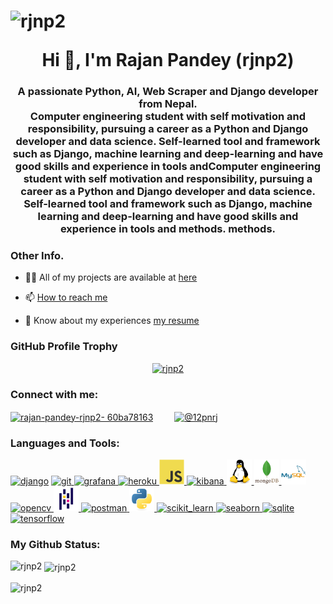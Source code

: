 <h1 align="center"><p align="left"> <img src="https://komarev.com/ghpvc/?username=rjnp2&label=Profile%20views&color=0e75b6&style=flat" alt="rjnp2" /> </p>Hi 👋, I'm Rajan Pandey (rjnp2) </h1>
<h3 align="center">A passionate Python, AI, Web Scraper and Django developer from Nepal.<br>Computer engineering student with self motivation and responsibility, pursuing a career as a Python and Django developer and data science. Self-learned tool and framework such as Django, machine learning and deep-learning and have good skills and experience in tools andComputer engineering student with self motivation and responsibility, pursuing a career as a Python and Django developer and data science. Self-learned tool and framework such as Django, machine learning and deep-learning and have good skills and experience in tools and methods. methods.</h3>

<h3> Other Info.</h3>

- 👨‍💻 All of my projects are available at [here](https://github.com/rjnp2)

- 📫 [How to reach me](12pnrj@gmail.com)

- 📄 Know about my experiences [my resume](https://drive.google.com/file/d/1ubxDNf6YTzbqtfm2zTGP1suPWQDH0RIf/view?usp=sharing)

<h3> GitHub Profile Trophy</h3>
<p align="center", margin='10px'> <a href="https://github.com/ryo-ma/github-profile-trophy"><img src="https://github-profile-trophy.vercel.app/?username=rjnp2&theme=onedark&no-frame=true&no-bg=true&margin-w=15&margin-h=15" alt="rjnp2" /></a> </p>

<h3 align="left">Connect with me:</h3>
<p align="left" >
<a style="margin-right: 30px;"  href="https://www.linkedin.com/in/rajan-pandey-rjnp2-60ba78163/" target="blank"><img align="center" src="https://raw.githubusercontent.com/rahuldkjain/github-profile-readme-generator/master/src/images/icons/Social/linked-in-alt.svg" alt="rajan-pandey-rjnp2- 60ba78163" height="30" width="40" /></a>
<a href="https://www.hackerrank.com/12pnrj?hr_r=1" target="blank"><img align="center" src="https://raw.githubusercontent.com/rahuldkjain/github-profile-readme-generator/master/src/images/icons/Social/hackerrank.svg" alt="@12pnrj" height="30" width="40" /></a>
</p>

<h3 align="left">Languages and Tools:</h3>
<p align="left"> <a href="https://www.djangoproject.com/" target="_blank" rel="noreferrer"> <img src="https://www.google.com/imgres?imgurl=https%3A%2F%2Fres.cloudinary.com%2Fpracticaldev%2Fimage%2Ffetch%2Fs--KY9bUvgi--%2Fc_imagga_scale%2Cf_auto%2Cfl_progressive%2Ch_900%2Cq_auto%2Cw_1600%2Fhttps%3A%2F%2Fdev-to-uploads.s3.amazonaws.com%2Fuploads%2Farticles%2F3u8p50bxluy1cya4vsp9.png&imgrefurl=https%3A%2F%2Fdev.to%2Fnishantwrp%2Freasons-why-django-is-the-best-web-framework-3f4h&tbnid=_uNyH3fQJ-jdxM&vet=12ahUKEwix5ta06uP2AhURXmwGHfgJAR4QMygAegUIARDZAQ..i&docid=Z_Ob4ye7Q8KZaM&w=1600&h=900&q=django&ved=2ahUKEwix5ta06uP2AhURXmwGHfgJAR4QMygAegUIARDZAQ" alt="django" width="40" height="40"/></a> <a href="https://git-scm.com/" target="_blank" rel="noreferrer"> <img src="https://www.vectorlogo.zone/logos/git-scm/git-scm-icon.svg" alt="git" width="40" height="40"/> </a> <a href="https://grafana.com" target="_blank" rel="noreferrer"> <img src="https://www.vectorlogo.zone/logos/grafana/grafana-icon.svg" alt="grafana" width="40" height="40"/> </a> <a href="https://heroku.com" target="_blank" rel="noreferrer"> <img src="https://www.vectorlogo.zone/logos/heroku/heroku-icon.svg" alt="heroku" width="40" height="40"/> </a> <a href="https://developer.mozilla.org/en-US/docs/Web/JavaScript" target="_blank" rel="noreferrer"> <img src="https://raw.githubusercontent.com/devicons/devicon/master/icons/javascript/javascript-original.svg" alt="javascript" width="40" height="40"/> </a> <a href="https://www.elastic.co/kibana" target="_blank" rel="noreferrer"> <img src="https://www.vectorlogo.zone/logos/elasticco_kibana/elasticco_kibana-icon.svg" alt="kibana" width="40" height="40"/> </a> <a href="https://www.linux.org/" target="_blank" rel="noreferrer"> <img src="https://raw.githubusercontent.com/devicons/devicon/master/icons/linux/linux-original.svg" alt="linux" width="40" height="40"/> </a> <a href="https://www.mongodb.com/" target="_blank" rel="noreferrer"> <img src="https://raw.githubusercontent.com/devicons/devicon/master/icons/mongodb/mongodb-original-wordmark.svg" alt="mongodb" width="40" height="40"/> </a> <a href="https://www.mysql.com/" target="_blank" rel="noreferrer"> <img src="https://raw.githubusercontent.com/devicons/devicon/master/icons/mysql/mysql-original-wordmark.svg" alt="mysql" width="40" height="40"/> </a> <a href="https://opencv.org/" target="_blank" rel="noreferrer"> <img src="https://www.vectorlogo.zone/logos/opencv/opencv-icon.svg" alt="opencv" width="40" height="40"/> </a> <a href="https://pandas.pydata.org/" target="_blank" rel="noreferrer"> <img src="https://raw.githubusercontent.com/devicons/devicon/2ae2a900d2f041da66e950e4d48052658d850630/icons/pandas/pandas-original.svg" alt="pandas" width="40" height="40"/> </a> <a href="https://postman.com" target="_blank" rel="noreferrer"> <img src="https://www.vectorlogo.zone/logos/getpostman/getpostman-icon.svg" alt="postman" width="40" height="40"/> </a> <a href="https://www.python.org" target="_blank" rel="noreferrer"> <img src="https://raw.githubusercontent.com/devicons/devicon/master/icons/python/python-original.svg" alt="python" width="40" height="40"/> </a> <a href="https://scikit-learn.org/" target="_blank" rel="noreferrer"> <img src="https://upload.wikimedia.org/wikipedia/commons/0/05/Scikit_learn_logo_small.svg" alt="scikit_learn" width="40" height="40"/> </a> <a href="https://seaborn.pydata.org/" target="_blank" rel="noreferrer"> <img src="https://seaborn.pydata.org/_images/logo-mark-lightbg.svg" alt="seaborn" width="40" height="40"/> </a> <a href="https://www.sqlite.org/" target="_blank" rel="noreferrer"> <img src="https://www.vectorlogo.zone/logos/sqlite/sqlite-icon.svg" alt="sqlite" width="40" height="40"/> </a> <a href="https://www.tensorflow.org" target="_blank" rel="noreferrer"> <img src="https://www.vectorlogo.zone/logos/tensorflow/tensorflow-icon.svg" alt="tensorflow" width="40" height="40"/> </a> </p>

<h3 align="left">My Github Status:</h3>
<p><img align="left" src="https://github-readme-stats.vercel.app/api/top-langs?username=rjnp2&show_icons=true&locale=en&layout=compact&theme=dracula" alt="rjnp2" /></p>

<p>&nbsp;<img align="center" src="https://github-readme-stats.vercel.app/api?username=rjnp2&show_icons=true&locale=en&theme=dracula" alt="rjnp2" /></p>

<p><img align="center" src="https://github-readme-streak-stats.herokuapp.com/?user=rjnp2&theme=dracula" alt="rjnp2" /></p>
